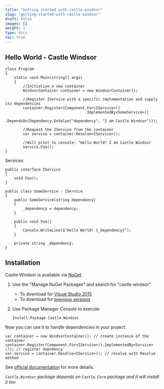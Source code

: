 ```yaml
---
title: "Getting started with castle-windsor"
slug: "getting-started-with-castle-windsor"
draft: false
images: []
weight: 1
type: docs
toc: true
---
```


## Hello World - Castle Windsor
<!-- language: c# -->

    class Program
    {
        static void Main(string[] args)
        {
            //Initialize a new container
            WindsorContainer container = new WindsorContainer();

            //Register IService with a specific implementation and supply its dependencies
            container.Register(Component.For<IService>()
                                        .ImplementedBy<SomeService>()
                                        .DependsOn(Dependency.OnValue("dependency", "I am Castle Windsor")));

            //Request the IService from the container
            var service = container.Resolve<IService>();
            
            //Will print to console: "Hello World! I am Castle Windsor
            service.Foo();
    }

Services:

<!-- language: c# -->

    public interface IService
    {
        void Foo();
    }

    public class SomeService : IService
    {
        public SomeService(string dependency)
        {
            _dependency = dependency;
        }

        public void Foo()
        {
            Console.WriteLine($"Hello World! {_dependency}");
        }

        private string _dependency;
    }

## Installation
Castle Windsor is available via [NuGet][1]

 1. Use the "Manage NuGet Packages" and search for "castle windsor"
    - To download for [Visual Studio 2015][2]
    - To download for [previous versions][3]
 2. Use Package Manager Console to execute:

        Install-Package Castle.Windsor


Now you can use it to handle dependencies in your project.

<!-- language: c# -->

    var container = new WindsorContainer(); // create instance of the container
    container.Register(Component.For<IService>().ImplementedBy<Service>()); // register depndency
    var service = container.Resolve<IService>(); // resolve with Resolve method

See [official documentation][4] for more details.

_`Castle.Windsor` package depends on `Castle.Core` package and it will install it too_


  [1]: https://www.nuget.org/packages/Castle.Windsor
  [2]: https://visualstudiogallery.msdn.microsoft.com/5d345edc-2e2d-4a9c-b73b-d53956dc458d
  [3]: https://visualstudiogallery.msdn.microsoft.com/27077b70-9dad-4c64-adcf-c7cf6bc9970c
  [4]: https://github.com/castleproject/Windsor/blob/master/docs/README.md

